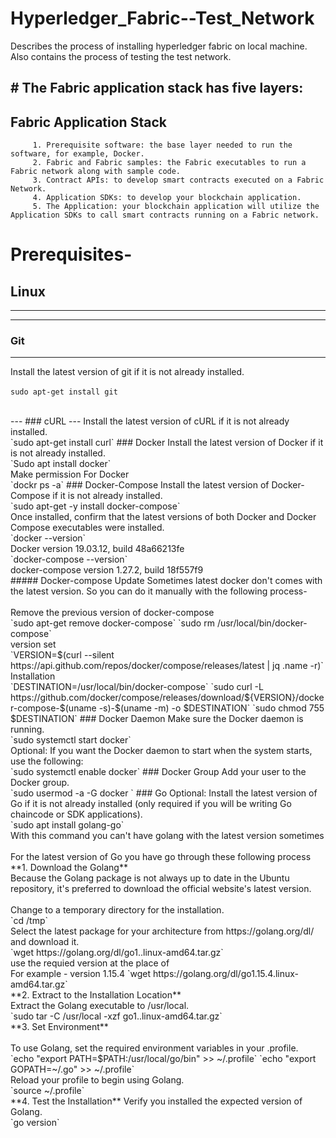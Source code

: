 # Hyperledger_Fabric--Test_Network
 Describes the process of installing hyperledger fabric on local machine. Also contains the process of testing the test network.
 
## # The Fabric application stack has five layers:

 ## Fabric Application Stack
         1. Prerequisite software: the base layer needed to run the software, for example, Docker.
         2. Fabric and Fabric samples: the Fabric executables to run a Fabric network along with sample code.
         3. Contract APIs: to develop smart contracts executed on a Fabric Network.
         4. Application SDKs: to develop your blockchain application.
         5. The Application: your blockchain application will utilize the Application SDKs to call smart contracts running on a Fabric network.
 
# Prerequisites-
## **Linux**
------------
---
### Git
---
Install the latest version of git if it is not already installed.<br>
<br>
`sudo apt-get install git`

<br>
---
### cURL
---
Install the latest version of cURL if it is not already installed.<br>
`sudo apt-get install curl`
### Docker
Install the latest version of Docker if it is not already installed.<br>
`Sudo apt install docker`
<br>Make permission For Docker<br>
`dockr ps -a`
### Docker-Compose
Install the latest version of Docker-Compose if it is not already installed.<br>
`sudo apt-get -y install docker-compose`
<br>Once installed, confirm that the latest versions of both Docker and Docker Compose executables were installed.<br>
`docker --version`
<br>Docker version 19.03.12, build 48a66213fe<br>
`docker-compose --version`
<br>docker-compose version 1.27.2, build 18f557f9<br>
  ##### Docker-compose Update
Sometimes latest docker don't comes with the latest version. So you can do it manually with the following process-<br>
<br>Remove the previous version of docker-compose<br>
`sudo apt-get remove docker-compose`
`sudo rm /usr/local/bin/docker-compose`
<br>version set<br>
`VERSION=$(curl --silent https://api.github.com/repos/docker/compose/releases/latest | jq .name -r)`
<br>Installation<br>
`DESTINATION=/usr/local/bin/docker-compose`
`sudo curl -L https://github.com/docker/compose/releases/download/${VERSION}/docker-compose-$(uname -s)-$(uname -m) -o $DESTINATION`
`sudo chmod 755 $DESTINATION`
### Docker Daemon
Make sure the Docker daemon is running.<br>
`sudo systemctl start docker`
<br>  Optional: If you want the Docker daemon to start when the system starts, use the following:<br>
`sudo systemctl enable docker`
### Docker Group
Add your user to the Docker group.<br>
`sudo usermod -a -G docker <username>`
### Go
Optional: Install the latest version of Go if it is not already installed (only required if you will be writing Go chaincode or SDK applications).<br>
`sudo apt install golang-go`
<br>With this command you can't have golang with the latest version sometimes<br>
<br>For the latest version of Go you have go through these following process<br>
**1. Download the Golang**
<br> Because the Golang package is not always up to date in the Ubuntu repository, it's preferred to download the official website's latest version.<br>
<br>Change to a temporary directory for the installation.<br>
`cd /tmp`
<br>Select the latest package for your architecture from https://golang.org/dl/ and download it.<br>
`wget https://golang.org/dl/go1.<VERSION_NUMBER>.linux-amd64.tar.gz`
<br> use the requied version at the place of <VERSION_NUMBER><br> 
For example - version 1.15.4
`wget https://golang.org/dl/go1.15.4.linux-amd64.tar.gz`
<br>**2. Extract to the Installation Location**<br>
Extract the Golang executable to /usr/local.<br>
`sudo tar -C /usr/local -xzf go1.<VERSION_NUMBER>.linux-amd64.tar.gz`
<br>**3. Set Environment**<br>
<br>To use Golang, set the required environment variables in your .profile.<br>
`echo "export PATH=$PATH:/usr/local/go/bin" >> ~/.profile`
`echo "export GOPATH=~/.go" >> ~/.profile`
<br>Reload your profile to begin using Golang.<br>
`source ~/.profile`
<br>**4. Test the Installation**
Verify you installed the expected version of Golang.<br>
`go version`







